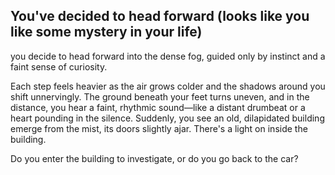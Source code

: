 ## You've decided to head forward (looks like you like some mystery in your life)

you decide to head forward into the dense fog, guided only by instinct and a faint sense of curiosity. 

Each step feels heavier as the air grows colder and the shadows around you shift unnervingly. The ground beneath your feet turns uneven, and in the distance, you hear a faint, rhythmic sound—like a distant drumbeat or a heart pounding in the silence. Suddenly, you see an old, dilapidated building emerge from the mist, its doors slightly ajar. There's a light on inside the building.

Do you enter the building to investigate, or do you go back to the car?